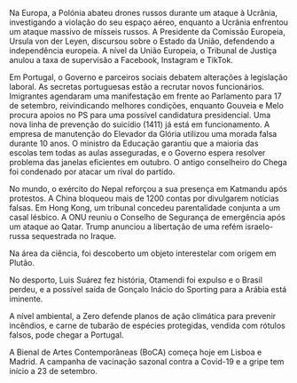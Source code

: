 Na Europa, a Polónia abateu drones russos durante um ataque à Ucrânia, investigando a violação do seu espaço aéreo, enquanto a Ucrânia enfrentou um ataque massivo de mísseis russos. A Presidente da Comissão Europeia, Ursula von der Leyen, discursou sobre o Estado da União, defendendo a independência europeia. A nível da União Europeia, o Tribunal de Justiça anulou a taxa de supervisão a Facebook, Instagram e TikTok.

Em Portugal, o Governo e parceiros sociais debatem alterações à legislação laboral. As secretas portuguesas estão a recrutar novos funcionários. Imigrantes agendaram uma manifestação em frente ao Parlamento para 17 de setembro, reivindicando melhores condições, enquanto Gouveia e Melo procura apoios no PS para uma possível candidatura presidencial. Uma nova linha de prevenção do suicídio (1411) já está em funcionamento. A empresa de manutenção do Elevador da Glória utilizou uma morada falsa durante 10 anos. O ministro da Educação garantiu que a maioria das escolas tem todas as aulas asseguradas, e o Governo espera resolver problema das janelas eficientes em outubro. O antigo conselheiro do Chega foi condenado por atacar um rival do partido.

No mundo, o exército do Nepal reforçou a sua presença em Katmandu após protestos. A China bloqueou mais de 1200 contas por divulgarem notícias falsas. Em Hong Kong, um tribunal concedeu parentalidade conjunta a um casal lésbico. A ONU reuniu o Conselho de Segurança de emergência após um ataque ao Qatar. Trump anunciou a libertação de uma refém israelo-russa sequestrada no Iraque.

Na área da ciência, foi descoberto um objeto interestelar com origem em Plutão.

No desporto, Luis Suárez fez história, Otamendi foi expulso e o Brasil perdeu, e a possível saída de Gonçalo Inácio do Sporting para a Arábia está iminente.

A nível ambiental, a Zero defende planos de ação climática para prevenir incêndios, e carne de tubarão de espécies protegidas, vendida com rótulos falsos, pode chegar a Portugal.

A Bienal de Artes Contemporâneas (BoCA) começa hoje em Lisboa e Madrid. A campanha de vacinação sazonal contra a Covid-19 e a gripe tem início a 23 de setembro.